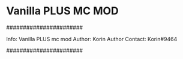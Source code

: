 # Vanilla PLUS MC MOD
#######################


Info: Vanilla PLUS mc mod
Author: Korin
Author Contact: Korin#9464


#######################
